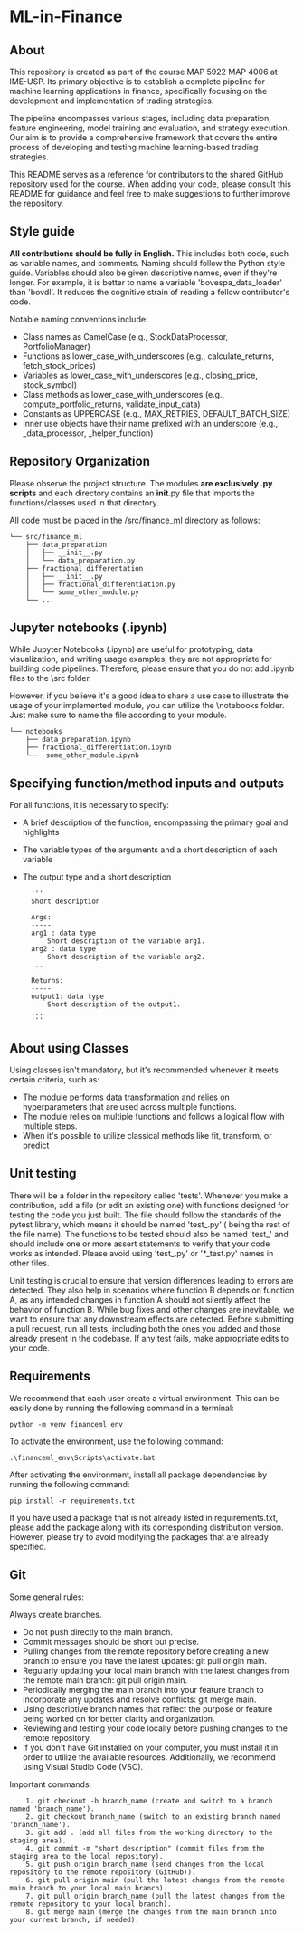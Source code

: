 # ML-in-Finance

## About
This repository is created as part of the course MAP 5922 MAP 4006 at IME-USP. Its primary objective is to establish a complete pipeline for machine learning applications in finance, specifically focusing on the development and implementation of trading strategies.

The pipeline encompasses various stages, including data preparation, feature engineering, model training and evaluation, and strategy execution. Our aim is to provide a comprehensive framework that covers the entire process of developing and testing machine learning-based trading strategies.

This README serves as a reference for contributors to the shared GitHub repository used for the course. When adding your code, please consult this README for guidance and feel free to make suggestions to further improve the repository.

## Style guide
**All contributions should be fully in English.** This includes both code, such as variable names, and comments. Naming should follow the Python style guide. Variables should also be given descriptive names, even if they're longer. For example, it is better to name a variable 'bovespa_data_loader' than 'bovdl'. It reduces the cognitive strain of reading a fellow contributor's code.

Notable naming conventions include:

- Class names as CamelCase (e.g., StockDataProcessor, PortfolioManager)
- Functions as lower_case_with_underscores (e.g., calculate_returns, fetch_stock_prices)
- Variables as lower_case_with_underscores (e.g., closing_price, stock_symbol)
- Class methods as lower_case_with_underscores (e.g., compute_portfolio_returns, validate_input_data)
- Constants as UPPERCASE (e.g., MAX_RETRIES, DEFAULT_BATCH_SIZE)
- Inner use objects have their name prefixed with an underscore (e.g., _data_processor, _helper_function)

## Repository Organization
Please observe the project structure. The modules **are exclusively .py scripts** and each directory contains an __init__.py file that imports the functions/classes used in that directory.

All code must be placed in the /src/finance_ml directory as follows:

    └── src/finance_ml
        ├── data_preparation
        │   ├── __init__.py
        │   └── data_preparation.py
        ├── fractional_differentation
        │   ├── __init__.py
        │   ├── fractional_differentiation.py
        │   └── some_other_module.py
        └── ...
        
## Jupyter notebooks (.ipynb)
While Jupyter Notebooks (.ipynb) are useful for prototyping, data visualization, and writing usage examples, they are not appropriate for building code pipelines. Therefore, please ensure that you do not add .ipynb files to the \src folder.

However, if you believe it's a good idea to share a use case to illustrate the usage of your implemented module, you can utilize the \notebooks folder. Just make sure to name the file according to your module.

    └── notebooks
        ├── data_preparation.ipynb
        ├── fractional_differentiation.ipynb
        └──  some_other_module.ipynb

## Specifying function/method inputs and outputs
For all functions, it is necessary to specify:

- A brief description of the function, encompassing the primary goal and highlights
- The variable types of the arguments and a short description of each variable
- The output type and a short description


        '''
        Short description

        Args:
        -----
        arg1 : data type
            Short description of the variable arg1.
        arg2 : data type
            Short description of the variable arg2.
        ...

        Returns:
        -----
        output1: data type
            Short description of the output1.
        ...
        '''
        
## About using Classes
Using classes isn't mandatory, but it's recommended whenever it meets certain criteria, such as:

- The module performs data transformation and relies on hyperparameters that are used across multiple functions.
- The module relies on multiple functions and follows a logical flow with multiple steps.
- When it's possible to utilize classical methods like fit, transform, or predict

   
## Unit testing
There will be a folder in the repository called 'tests'. Whenever you make a contribution, add a file (or edit an existing one) with functions designed for testing the code you just built. The file should follow the standards of the pytest library, which means it should be named 'test_.py' ( being the rest of the file name). The functions to be tested should also be named 'test_' and should include one or more assert statements to verify that your code works as intended. Please avoid using 'test_.py' or '*_test.py' names in other files.

Unit testing is crucial to ensure that version differences leading to errors are detected. They also help in scenarios where function B depends on function A, as any intended changes in function A should not silently affect the behavior of function B. While bug fixes and other changes are inevitable, we want to ensure that any downstream effects are detected. Before submitting a pull request, run all tests, including both the ones you added and those already present in the codebase. If any test fails, make appropriate edits to your code.


## Requirements
We recommend that each user create a virtual environment. This can be easily done by running the following command in a terminal:

    python -m venv financeml_env

To activate the environment, use the following command:

    .\financeml_env\Scripts\activate.bat

After activating the environment, install all package dependencies by running the following command:
    
    pip install -r requirements.txt

If you have used a package that is not already listed in requirements.txt, please add the package along with its corresponding distribution version. However, please try to avoid modifying the packages that are already specified.

## Git
Some general rules:

Always create branches.
- Do not push directly to the main branch.
- Commit messages should be short but precise.
- Pulling changes from the remote repository before creating a new branch to ensure you have the latest updates: git pull origin main.
- Regularly updating your local main branch with the latest changes from the remote main branch: git pull origin main.
- Periodically merging the main branch into your feature branch to incorporate any updates and resolve conflicts: git merge main.
- Using descriptive branch names that reflect the purpose or feature being worked on for better clarity and organization.
- Reviewing and testing your code locally before pushing changes to the remote repository.
- If you don't have Git installed on your computer, you must install it in order to utilize the available resources. Additionally, we recommend using Visual Studio Code (VSC).

Important commands:

        1. git checkout -b branch_name (create and switch to a branch named 'branch_name').
        2. git checkout branch_name (switch to an existing branch named 'branch_name').
        3. git add . (add all files from the working directory to the staging area).
        4. git commit -m "short description" (commit files from the staging area to the local repository).
        5. git push origin branch_name (send changes from the local repository to the remote repository (GitHub)).
        6. git pull origin main (pull the latest changes from the remote main branch to your local main branch).
        7. git pull origin branch_name (pull the latest changes from the remote repository to your local branch).
        8. git merge main (merge the changes from the main branch into your current branch, if needed).




